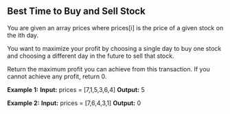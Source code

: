 ## Best Time to Buy and Sell Stock

You are given an array prices where prices[i] is the price of a given stock on the ith day.

You want to maximize your profit by choosing a single day to buy one stock and choosing a different day in the future to sell that stock.

Return the maximum profit you can achieve from this transaction. If you cannot achieve any profit, return 0.

**Example 1:**
**Input:** prices = [7,1,5,3,6,4]
**Output:** 5

**Example 2:**
**Input:** prices = [7,6,4,3,1]
**Output:** 0